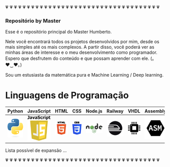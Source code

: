 :heartpulse: :heartpulse: :heartpulse: :heartpulse: :heartpulse: :heartpulse: :heartpulse: :heartpulse: :heartpulse: :heartpulse: :heartpulse: :heartpulse: :heartpulse: :heartpulse: :heartpulse: :heartpulse: :heartpulse: :heartpulse: :heartpulse: :heartpulse: :heartpulse: :heartpulse: :heartpulse: :heartpulse: :heartpulse: :heartpulse: :heartpulse: :heartpulse: :heartpulse: :heartpulse: :heartpulse: :heartpulse: :heartpulse: :heartpulse: :heartpulse: :heartpulse:

### Repositório by Master

Esse é o repositório principal do Master Humberto.

Nele você encontrará todos os projetos desenvolvidos por mim, desde os mais simples até os mais complexos. A partir disso, você poderá ver as minhas áreas de interesse e o meu desenvolvimento como programador. Espero que desfrutem do conteúdo e que possam aprender com ele. (｡♥‿♥｡)

Sou um estusiasta da matemática pura e Machine Learning / Deep learning.

# Linguagens de Programação

Python | JavaScript | HTML | CSS | Node.js | Railway | VHDL | Assembly | NumPy | Pandas | SciPy | React
--- | --- | --- | --- | --- | --- | --- | --- | --- | --- | --- | ---
![Python](python.png) | ![JavaScript](javascript.png) | ![HTML](html.png) | ![CSS](css.png) | ![Node.js](nodejs.png) | ![Railway](railway.png) | ![VHDL](vhdl.png) | ![Assembly](assembly.png) | ![NumPy](numpy.png) | ![Pandas](pandas.png) | ![SciPy](scipy.png) | ![React](react.png)

Lista possível de expansão ...

:heartpulse: :heartpulse: :heartpulse: :heartpulse: :heartpulse: :heartpulse: :heartpulse: :heartpulse: :heartpulse: :heartpulse: :heartpulse: :heartpulse: :heartpulse: :heartpulse: :heartpulse: :heartpulse: :heartpulse: :heartpulse: :heartpulse: :heartpulse: :heartpulse: :heartpulse: :heartpulse: :heartpulse: :heartpulse: :heartpulse: :heartpulse: :heartpulse: :heartpulse: :heartpulse: :heartpulse: :heartpulse: :heartpulse: :heartpulse: :heartpulse: :heartpulse:
